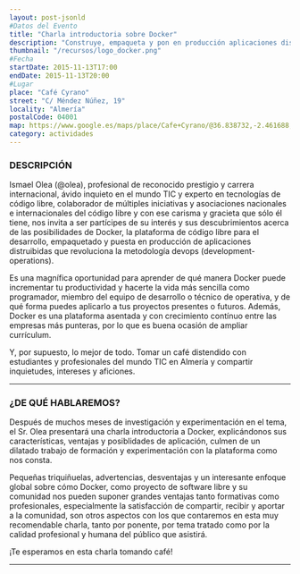 ```yaml
---
layout: post-jsonld
#Datos del Evento
title: "Charla introductoria sobre Docker"
description: "Construye, empaqueta y pon en producción aplicaciones distribuidas"
thumbnail: "/recursos/logo_docker.png"
#Fecha
startDate: 2015-11-13T17:00
endDate: 2015-11-13T20:00
#Lugar
place: "Café Cyrano"
street: "C/ Méndez Núñez, 19"
locality: "Almería"
postalCode: 04001
map: https://www.google.es/maps/place/Cafe+Cyrano/@36.838732,-2.461688,15z/data=!4m2!3m1!1s0x0:0x3dc641c556264f91
category: actividades
---
```


### DESCRIPCIÓN


Ismael Olea (@olea), profesional de reconocido prestigio y carrera internacional, ávido inquieto en el mundo TIC y experto en tecnologías de código libre, colaborador de múltiples iniciativas y asociaciones nacionales e internacionales del código libre y con ese carisma y gracieta que sólo él tiene, nos invita a ser partícipes de su interés y sus descubrimientos acerca de las posibilidades de Docker, la plataforma de código libre para el desarrollo, empaquetado y puesta en producción de aplicaciones distruibidas que revoluciona la metodología devops (development-operations).

Es una magnífica oportunidad para aprender de qué manera Docker puede incrementar tu productividad y hacerte la vida más sencilla como programador, miembro del equipo de desarrollo o técnico de operativa, y de qué forma puedes aplicarlo a tus proyectos presentes o futuros. Además, Docker es una plataforma asentada y con crecimiento contínuo entre las empresas más punteras, por lo que es buena ocasión de ampliar currículum.

Y, por supuesto, lo mejor de todo. Tomar un café distendido con estudiantes y profesionales del mundo TIC en Almería y compartir inquietudes, intereses y aficiones.

---

### ¿DE QUÉ HABLAREMOS?

Después de muchos meses de investigación y experimentación en el tema, el Sr. Olea presentará una charla introductoria a Docker, explicándonos sus características, ventajas y posiblidades de aplicación, culmen de un dilatado trabajo de formación y experimentación con la plataforma como nos consta.

Pequeñas triquiñuelas, advertencias, desventajas y un interesante enfoque global sobre cómo Docker, como proyecto de software libre y su comunidad nos pueden suponer grandes ventajas tanto formativas como profesionales, especialmente la satisfacción de compartir, recibir y aportar a la comunidad, son otros aspectos con los que contaremos en esta muy recomendable charla, tanto por ponente, por tema tratado como por la calidad profesional y humana del público que asistirá.

¡Te esperamos en esta charla tomando café!

---